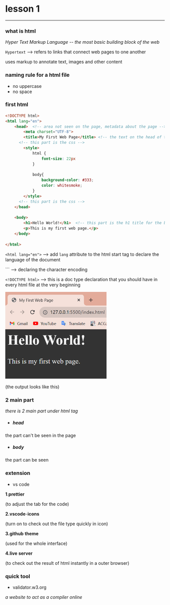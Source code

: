 # lesson 1

---



### what is html

*Hyper Text Markup Language -- the most basic building block of the web*

`Hypertext` --> refers to links that connect web pages to one another

uses markup to annotate text, images and other content



### naming rule for a html file

*   no uppercase
*   no space



### first html

```html
<!DOCTYPE html>
<html lang="en">  
    <head>	<!-- area not seen on the page, metadata about the page -->
        <meta charset="UTF-8">
        <title>My First Web Page</title> <!-- the text on the head of the page -->
      <!-- this part is the css -->
        <style>  
            html {
                font-size: 22px
            }

            body{
                background-color: #333;
                color: whitesmoke;
            }
        </style>
      <!-- this part is the css -->
    </head>

    <body>
        <h1>Hello World!</h1>  <!-- this part is the h1 title for the body area -->
        <p>This is my first web page.</p> 
    </body>

</html>
```

`<html lang="en">` --> add `lang` attribute to the html start tag to declare the language of the document

``<meta charset="UTF-8">` --> declaring the character encoding 

`<!DOCTYPE html>` --> this is a doc type declaration that you should have in every html file at the very beginning



<img src=".assets/image-20231126194900247.png" alt="image-20231126194900247" style="zoom: 67%;" />

(the output looks like this)





### 2 main part

*there is 2 main part under html tag*

*   ##### head

the part can't be seen in the page

*   ##### body

the part can be seen



### extension

*   vs code

**1**.**prettier**

(to adjust the tab for the code)



**2.vscode**-**icons**

(turn on to check out the file type quickly in icon)



**3.github** **theme**

(used for the whole interface)



**4.live** **server**

(to check out the result of html instantly in a outer browser)



### quick tool

*   validator.w3.org 

*a website to act as a compiler online*